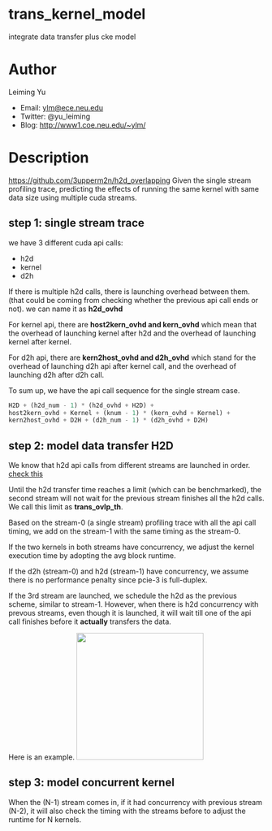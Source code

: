 # trans_kernel_model
integrate data transfer plus cke model

# Author
Leiming Yu

* Email: ylm@ece.neu.edu
* Twitter: @yu_leiming
* Blog: http://www1.coe.neu.edu/~ylm/

# Description
https://github.com/3upperm2n/h2d_overlapping
Given the single stream profiling trace, predicting the effects of running the same kernel with same data size using multiple cuda streams.

## step 1: single stream trace
we have 3 different cuda api calls: 
* h2d 
* kernel 
* d2h

If there is multiple h2d calls, there is launching overhead between them. (that could be coming from checking whether the previous api call ends or not). we can name it as **h2d_ovhd**

For kernel api, there are **host2kern_ovhd and kern_ovhd**  which mean that the overhead of launching kernel after h2d and the overhead of launching kernel after kernel.

For d2h api, there are **kern2host_ovhd and d2h_ovhd** which stand for the overhead of launching d2h api after kernel call, and the overhead of launching d2h after d2h call.

To sum up, we have the api call sequence for the single stream case.
```python
H2D + (h2d_num - 1) * (h2d_ovhd + H2D) + 
host2kern_ovhd + Kernel + (knum - 1) * (kern_ovhd + Kernel) +
kern2host_ovhd + D2H + (d2h_num - 1) * (d2h_ovhd + D2H)
```

## step 2: model data transfer H2D
We know that h2d api calls from different streams are launched in order. [check this](https://github.com/3upperm2n/h2d_overlapping)

Until the h2d transfer time reaches a limit (which can be benchmarked), the second stream will not wait for the previous stream finishes all the h2d calls. We call this limit as **trans_ovlp_th**.

Based on the stream-0 (a single stream) profiling trace with all the api call timing, we add on the stream-1 with the same timing as the stream-0.

If the two kernels in both streams have concurrency, we adjust the kernel execution time by adopting the avg block runtime.

If the d2h (stream-0) and h2d (stream-1) have concurrency, we assume there is no performance penalty since pcie-3 is full-duplex.

If the 3rd stream are launched, we schedule the h2d as the previous scheme, similar to stream-1. However, when there is h2d concurrency with prevous streams, even though it is launched, it will wait till one of the api call finishes before it **actually** transfers the data.

Here is an example.
<image src="Figs/mem_mem_trace.png" height="250px">


## step 3: model concurrent kernel
When the (N-1) stream comes in, if it had concurrency with previous stream (N-2), it will also check the timing with the streams before to adjust the runtime for N kernels.
